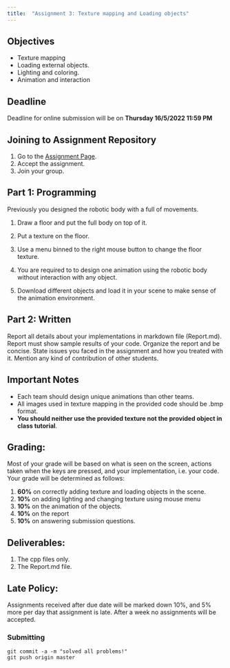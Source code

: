 ```yaml
---
title:  "Assignment 3: Texture mapping and Loading objects"
---
```


## Objectives
 
* Texture mapping
* Loading external objects.
* Lighting and coloring.
* Animation and interaction


## Deadline

Deadline for online submission will be on **Thursday 16/5/2022 11:59 PM**

## Joining to Assignment Repository

1. Go to the [Assignment Page](https://classroom.github.com/a/K6gGKYk2).
2. Accept the assignment.
3. Join your group.

## Part 1: Programming

Previously you designed the robotic body with a full of movements.

1. Draw a floor and put the full body on top of it.

2. Put a texture on the floor.

3. Use a menu binned to the right mouse button to change the floor texture.

4. You are required to to design one animation using the robotic body without interaction with any object.

5. Download different objects and load it in your scene to make sense of the animation environment.

## Part 2: Written

Report all details about your implementations in markdown file (Report.md). Report must show sample results of your code. Organize the report and be concise. State issues you faced in the assignment and how you treated with it. Mention any kind of contribution of other students.

## Important Notes 

* Each team should design unique animations than other teams.
* All images used in texture mapping in the provided code should be .bmp format.
* **You should neither use the provided texture not the provided object in class tutorial**.

## Grading:
Most of your grade will be based on what is seen on the screen, actions taken when the keys
are pressed, and your implementation, i.e. your code. Your grade will be determined as
follows:
1. **60%** on correctly adding texture and loading objects in the scene.
2. **10%** on adding lighting and changing texture using mouse menu
3. **10%** on the animation of the objects. 
5. **10%** on the report 
6. **10%** on answering submission questions.

## Deliverables:
1. The cpp files only.
2. The  Report.md file.

## Late Policy:
Assignments received after due date will be marked down 10%, and 5% more per day that
assignment is late. After a week no assignments will be accepted.


### Submitting

```terminal
git commit -a -m "solved all problems!"
git push origin master
```
